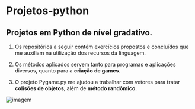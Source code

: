 # Projetos-python
## Projetos em Python de nível gradativo.

1. Os repositórios a seguir contém exercícios propostos e concluídos que me auxiliam na utilização dos recursos da linguagem.

2. Os métodos aplicados servem tanto para programas e aplicações diversos, quanto para a **criação de games**.

3. O projeto Pygame.py me ajudou a trabalhar com vetores para tratar **colisões de objetos**, além de **método randômico**.

![imagem](https://minerandodados.com.br/wp-content/uploads/2020/05/python.jpg)
